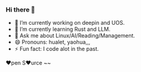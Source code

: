 ### Hi there 👋


- 🔭 I’m currently working on deepin and UOS.
- 🌱 I’m currently learning Rust and LLM.
- 💬 Ask me about Linux/AI/Reading/Management.
- 😄 Pronouns: hualet, yaohua,,,
- ⚡ Fun fact: I code alot in the past.

❤️pen S❤️urce ~~
